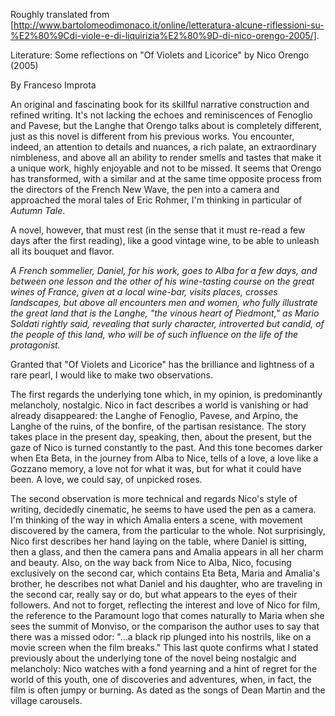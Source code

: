 Roughly translated from [http://www.bartolomeodimonaco.it/online/letteratura-alcune-riflessioni-su-%E2%80%9Cdi-viole-e-di-liquirizia%E2%80%9D-di-nico-orengo-2005/].

Literature: Some reflections on "Of Violets and Licorice" by Nico Orengo (2005)

By Franceso Improta

An original and fascinating book for its skillful narrative construction and refined writing. It's not lacking the echoes and reminiscences of Fenoglio and Pavese, but the Langhe that Orengo talks about is completely different, just as this novel is different from his previous works. You encounter, indeed, an attention to details and nuances, a rich palate, an extraordinary nimbleness, and above all an ability to render smells and tastes that make it a unique work, highly enjoyable and not to be missed. It seems that Orengo has transformed, with a similar and at the same time opposite process from the directors of the French New Wave, the pen into a camera and approached the moral tales of Eric Rohmer, I'm thinking in particular of *Autumn Tale*.

A novel, however, that must rest (in the sense that it must re-read a few days after the first reading), like a good vintage wine, to be able to unleash all its bouquet and flavor.

*A French sommelier, Daniel, for his work, goes to Alba for a few days, and between one lesson and the other of his wine-tasting course on the great wines of France, given at a local wine-bar, visits places, crosses landscapes, but above all encounters men and women, who fully illustrate the great land that is the Langhe, "the vinous heart of Piedmont," as Mario Soldati rightly said, revealing that surly character, introverted but candid, of the people of this land, who will be of such influence on the life of the protagonist.*

Granted that "Of Violets and Licorice" has the brilliance and lightness of a rare pearl, I would like to make two observations.

The first regards the underlying tone which, in my opinion, is predominantly melancholy, nostalgic. Nico in fact describes a world is vanishing or had already disappeared: the Langhe of Fenoglio, Pavese, and Arpino, the Langhe of the ruins, of the bonfire, of the partisan resistance. The story takes place in the present day, speaking, then, about the present, but the gaze of Nico is turned constantly to the past. And this tone becomes darker when Eta Beta, in the journey from Alba to Nice, tells of a love, a love like a Gozzano memory, a love not for what it was, but for what it could have been. A love, we could say, of unpicked roses.

The second observation is more technical and regards Nico's style of writing, decidedly cinematic, he seems to have used the pen as a camera. I'm thinking of the way in which Amalia enters a scene, with movement discovered by the camera, from the particular to the whole. Not surprisingly, Nico first describes her hand laying on the table, where Daniel is sitting, then a glass, and then the camera pans and Amalia appears in all her charm and beauty. Also, on the way back from Nice to Alba, Nico, focusing exclusively on the second car, which contains Eta Beta, Maria and Amalia's brother, he describes not what Daniel and his daughter, who are traveling in the second car, really say or do, but what appears to the eyes of their followers. And not to forget, reflecting the interest and love of Nico for film, the reference to the Paramount logo that comes naturally to Maria when she sees the summit of Monviso, or the comparison the author uses to say that there was a missed odor: "...a black rip plunged into his nostrils, like on a movie screen when the film breaks." This last quote confirms what I stated previously about the underlying tone of the novel being nostalgic and melancholy: Nico watches with a fond yearning and a hint of regret for the world of this youth, one of discoveries and adventures, when, in fact, the film is often jumpy or burning. As dated as the songs of Dean Martin and the village carousels.
